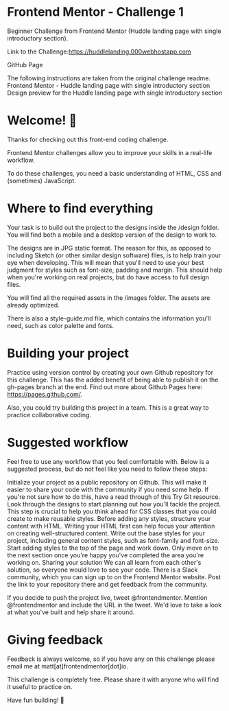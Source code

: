 


# Frontend Mentor - Challenge 1
Beginner Challenge from Frontend Mentor (Huddle landing page with single introductory section).

Link to the Challenge:https://huddlelanding.000webhostapp.com

GitHub Page

The following instructions are taken from the original challenge readme.
Frontend Mentor - Huddle landing page with single introductory section
Design preview for the Huddle landing page with single introductory section

# Welcome! 👋
Thanks for checking out this front-end coding challenge.

Frontend Mentor challenges allow you to improve your skills in a real-life workflow.

To do these challenges, you need a basic understanding of HTML, CSS and (sometimes) JavaScript.

# Where to find everything
Your task is to build out the project to the designs inside the /design folder. You will find both a mobile and a desktop version of the design to work to.

The designs are in JPG static format. The reason for this, as opposed to including Sketch (or other similar design software) files, is to help train your eye when developing. This will mean that you'll need to use your best judgment for styles such as font-size, padding and margin. This should help when you're working on real projects, but do have access to full design files.

You will find all the required assets in the /images folder. The assets are already optimized.

There is also a style-guide.md file, which contains the information you'll need, such as color palette and fonts.

# Building your project
Practice using version control by creating your own Github repository for this challenge. This has the added benefit of being able to publish it on the gh-pages branch at the end. Find out more about Github Pages here: https://pages.github.com/.

Also, you could try building this project in a team. This is a great way to practice collaborative coding.

# Suggested workflow
Feel free to use any workflow that you feel comfortable with. Below is a suggested process, but do not feel like you need to follow these steps:

Initialize your project as a public repository on Github. This will make it easier to share your code with the community if you need some help. If you're not sure how to do this, have a read through of this Try Git resource.
Look through the designs to start planning out how you'll tackle the project. This step is crucial to help you think ahead for CSS classes that you could create to make reusable styles.
Before adding any styles, structure your content with HTML. Writing your HTML first can help focus your attention on creating well-structured content.
Write out the base styles for your project, including general content styles, such as font-family and font-size.
Start adding styles to the top of the page and work down. Only move on to the next section once you're happy you've completed the area you're working on.
Sharing your solution
We can all learn from each other's solution, so everyone would love to see your code. There is a Slack community, which you can sign up to on the Frontend Mentor website. Post the link to your repository there and get feedback from the community.

If you decide to push the project live, tweet @frontendmentor. Mention @frontendmentor and include the URL in the tweet. We'd love to take a look at what you've built and help share it around.

# Giving feedback
Feedback is always welcome, so if you have any on this challenge please email me at matt[at]frontendmentor[dot]io.

This challenge is completely free. Please share it with anyone who will find it useful to practice on.

Have fun building! 🚀


